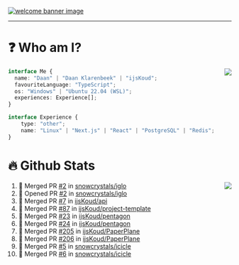 <h1 align="center" style="display:none;"></h1>

<a href="https://ijskoud.dev/"><img src="https://cdn.ijskoud.dev/files/IIcds5oPKl.png" alt="welcome banner image" /></a>

---

# ❓ Who am I?

<img align="right" src="http://gh-stats.ijskoud.dev/api/top-langs?username=ijsKoud&cache_seconds=1800&layout=compact&hide_border=true&hide_rank=true&show_icons=true&theme=dark&title_color=ffffff&hide_border=true&locale=en" />

```typescript
interface Me {
  name: "Daan" | "Daan Klarenbeek" | "ijsKoud";
  favouriteLanguage: "TypeScript";
  os: "Windows" | "Ubuntu 22.04 (WSL)";
  experiences: Experience[];
}

interface Experience {
    type: "other";
    name: "Linux" | "Next.js" | "React" | "PostgreSQL" | "Redis";
}
```

# 🔥 Github Stats

<img align="right" src="http://gh-stats.ijskoud.dev/api? username=ijsKoud&cache_seconds=1800&hide_border=true&hide_rank=true&show_icons=true&theme=dark&title_color=ffffff&hide_border=true&locale=en">

<!--START_SECTION:activity-->
1. 🎉 Merged PR [#2](https://github.com/snowcrystals/iglo/pull/2) in [snowcrystals/iglo](https://github.com/snowcrystals/iglo)
2. 💪 Opened PR [#2](https://github.com/snowcrystals/iglo/pull/2) in [snowcrystals/iglo](https://github.com/snowcrystals/iglo)
3. 🎉 Merged PR [#7](https://github.com/ijsKoud/api/pull/7) in [ijsKoud/api](https://github.com/ijsKoud/api)
4. 🎉 Merged PR [#87](https://github.com/ijsKoud/project-template/pull/87) in [ijsKoud/project-template](https://github.com/ijsKoud/project-template)
5. 🎉 Merged PR [#23](https://github.com/ijsKoud/pentagon/pull/23) in [ijsKoud/pentagon](https://github.com/ijsKoud/pentagon)
6. 🎉 Merged PR [#24](https://github.com/ijsKoud/pentagon/pull/24) in [ijsKoud/pentagon](https://github.com/ijsKoud/pentagon)
7. 🎉 Merged PR [#205](https://github.com/ijsKoud/PaperPlane/pull/205) in [ijsKoud/PaperPlane](https://github.com/ijsKoud/PaperPlane)
8. 🎉 Merged PR [#206](https://github.com/ijsKoud/PaperPlane/pull/206) in [ijsKoud/PaperPlane](https://github.com/ijsKoud/PaperPlane)
9. 🎉 Merged PR [#5](https://github.com/snowcrystals/icicle/pull/5) in [snowcrystals/icicle](https://github.com/snowcrystals/icicle)
10. 🎉 Merged PR [#6](https://github.com/snowcrystals/icicle/pull/6) in [snowcrystals/icicle](https://github.com/snowcrystals/icicle)
<!--END_SECTION:activity-->

<h1 align="center" style="display:none;"></h1>
